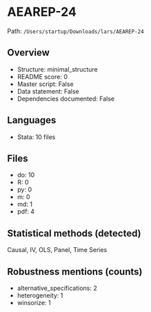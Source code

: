# AEAREP-24

Path: `/Users/startup/Downloads/lars/AEAREP-24`

## Overview
- Structure: minimal_structure
- README score: 0
- Master script: False
- Data statement: False
- Dependencies documented: False

## Languages
- Stata: 10 files

## Files
- do: 10
- R: 0
- py: 0
- m: 0
- md: 1
- pdf: 4

## Statistical methods (detected)
Causal, IV, OLS, Panel, Time Series

## Robustness mentions (counts)
- alternative_specifications: 2
- heterogeneity: 1
- winsorize: 1